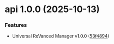 # api 1.0.0 (2025-10-13)


### Features

* Universal ReVanced Manager v1.0.0 ([53f4894](https://github.com/Jman-Github/Universal-ReVanced-Manager/commit/53f4894a9167ee174cc26fac8576b5a2f066e75b))
